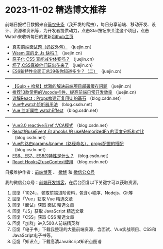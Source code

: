 # 2023-11-02 精选博文推荐

前端日报栏目数据来自[码农头条](http://toutiao.qdkfweb.cn/)（我开发的爬虫），每日分享前端、移动开发、设计、资源和资讯等，为开发者提供动力，点击Star按钮来关注这个项目，点击Watch来收听每日的更新[Github主页](https://github.com/kujian/frontendDaily)
* [真实前端面试题（蚂蚁外包）](https://juejin.cn/post/7278299358910201897) （juejin.cn）
* [Wasm 真的比 Js 快吗？](https://juejin.cn/post/7295943233740554278) （juejin.cn）
* [原子化 CSS 真能减少体积吗？](https://juejin.cn/post/7295010992123330601) （juejin.cn）
* [坏了,CSS真被他们玩出花来了](https://juejin.cn/post/7295343805020487690) （juejin.cn）
* [ES6新特性全面汇总39条你知道多少？（二）](https://juejin.cn/post/7295252900115677224) （juejin.cn）

***
* [【Gulp + 哈希】优雅的解决前端项目部署缓存问题](https://juejin.cn/post/7295559402475323428) （juejin.cn）
* [推荐13款常用的Vscode插件，提高前端日常开发效率](https://juejin.cn/post/7296017069413810212) （juejin.cn）
* [详解React：Props构建可复用UI的基石](https://blog.csdn.net/TianXuab/article/details/134155837) （blog.csdn.net）
* [Vue中watch侦听器用法](https://blog.csdn.net/weixin_53156345/article/details/134146270) （blog.csdn.net）
* [Vue 监听属性 watchEffect](https://blog.csdn.net/xiaowude_boke/article/details/134151864) （blog.csdn.net）

***
* [Vue3.0 reactive与ref :VCA模式](https://blog.csdn.net/Fanbin168/article/details/134148494) （blog.csdn.net）
* [React的useEvent 和 ahooks 的 useMemorizedFn 的深度分析和对比](https://blog.csdn.net/qq_37766810/article/details/129982287) （blog.csdn.net）
* [Vue的路由params与name（路径命名）、props配置的搭配](https://blog.csdn.net/weixin_47957908/article/details/134155360) （blog.csdn.net）
* [ES6、ES7、ES8的特性是什么？](https://blog.csdn.net/qq_36538012/article/details/134148353) （blog.csdn.net）
* [React Hooks之useContext使用](https://blog.csdn.net/weixin_38450689/article/details/134150155) （blog.csdn.net）

日报维护作者：[前端博客](https://qdkfweb.cn/) 、 [微博](http://weibo.com/kujian) 和 [微信公众号](https://open.weixin.qq.com/qr/code?username=caibaojian_com)

我的微信公众号：[前端开发博客](https://open.weixin.qq.com/qr/code?username=caibaojian_com)，在后台回复以下关键字可以获取资源。

1. 回复「1024」，领取前端进阶资料，包含小程序、Nodejs、Git等
2. 回复「Vue」获取 Vue 精选文章
3. 回复「面试」获取 面试 精选文章
4. 回复「JS」获取 JavaScript 精选文章
5. 回复「CSS」获取 CSS 精选文章
6. 回复「加群」进入500人前端精英群
7. 回复「电子书」下载我整理的大量前端资源，含面试、Vue实战项目、CSS和JavaScript电子书等。
8. 回复「知识点」下载高清JavaScript知识点图谱